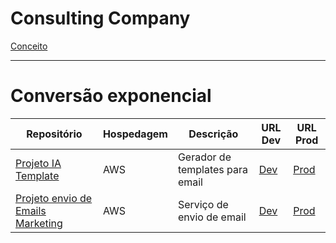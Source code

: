 # Consulting Company

[Conceito](https://c4model.com/)

---

# Conversão exponencial

| Repositório | Hospedagem | Descrição | URL Dev | URL Prod |
|---|---|---|---|---|
|[Projeto IA Template](https://github.com/Kainan-Koda/ia-template)|AWS|Gerador de templates para email|[Dev]()|[Prod]()|
|[Projeto envio de Emails Marketing](https://github.com/Kainan-Koda/send-queue)|AWS|Serviço de envio de email|[Dev]()|[Prod]()|


